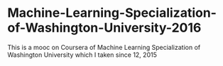 # Machine-Learning-Specialization-of-Washington-University-2016
This is a mooc on Coursera of Machine Learning Specialization of Washington University which I taken since 12, 2015
